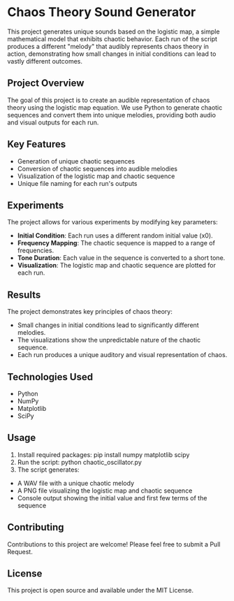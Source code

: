 # Chaos Theory Sound Generator

This project generates unique sounds based on the logistic map, a simple mathematical model that exhibits chaotic behavior. Each run of the script produces a different "melody" that audibly represents chaos theory in action, demonstrating how small changes in initial conditions can lead to vastly different outcomes.

## Project Overview

The goal of this project is to create an audible representation of chaos theory using the logistic map equation. We use Python to generate chaotic sequences and convert them into unique melodies, providing both audio and visual outputs for each run.

## Key Features

- Generation of unique chaotic sequences
- Conversion of chaotic sequences into audible melodies
- Visualization of the logistic map and chaotic sequence
- Unique file naming for each run's outputs

## Experiments

The project allows for various experiments by modifying key parameters:

- **Initial Condition**: Each run uses a different random initial value (x0).
- **Frequency Mapping**: The chaotic sequence is mapped to a range of frequencies.
- **Tone Duration**: Each value in the sequence is converted to a short tone.
- **Visualization**: The logistic map and chaotic sequence are plotted for each run.

## Results

The project demonstrates key principles of chaos theory:

- Small changes in initial conditions lead to significantly different melodies.
- The visualizations show the unpredictable nature of the chaotic sequence.
- Each run produces a unique auditory and visual representation of chaos.

## Technologies Used

- Python
- NumPy
- Matplotlib
- SciPy

## Usage

1. Install required packages:
pip install numpy matplotlib scipy
2. Run the script:
python chaotic_oscillator.py
3. The script generates:
- A WAV file with a unique chaotic melody
- A PNG file visualizing the logistic map and chaotic sequence
- Console output showing the initial value and first few terms of the sequence

## Contributing

Contributions to this project are welcome! Please feel free to submit a Pull Request.

## License

This project is open source and available under the MIT License.

